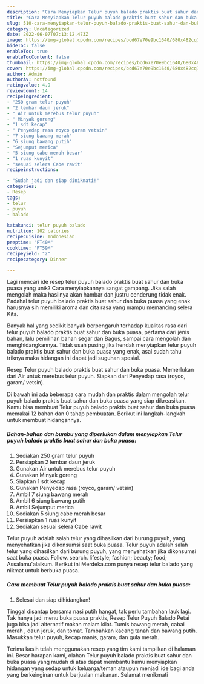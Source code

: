 ```yaml
---
description: "Cara Menyiapkan Telur puyuh balado praktis buat sahur dan buka puasa yang Lezat Sekali"
title: "Cara Menyiapkan Telur puyuh balado praktis buat sahur dan buka puasa yang Lezat Sekali"
slug: 510-cara-menyiapkan-telur-puyuh-balado-praktis-buat-sahur-dan-buka-puasa-yang-lezat-sekali
category: Uncategorized
date: 2022-06-07T07:13:12.473Z
image: https://img-global.cpcdn.com/recipes/bcd67e70e9bc1640/680x482cq70/telur-puyuh-balado-praktis-buat-sahur-dan-buka-puasa-foto-resep-utama.jpg
hideToc: false
enableToc: true
enableTocContent: false
thumbnail: https://img-global.cpcdn.com/recipes/bcd67e70e9bc1640/680x482cq70/telur-puyuh-balado-praktis-buat-sahur-dan-buka-puasa-foto-resep-utama.jpg
cover: https://img-global.cpcdn.com/recipes/bcd67e70e9bc1640/680x482cq70/telur-puyuh-balado-praktis-buat-sahur-dan-buka-puasa-foto-resep-utama.jpg
author: Admin
authorAv: notfound
ratingvalue: 4.9
reviewcount: 14
recipeingredient:
- "250 gram telur puyuh"
- "2 lembar daun jeruk"
- " Air untuk merebus telur puyuh"
- " Minyak goreng"
- "1 sdt kecap"
- " Penyedap rasa royco garam vetsin"
- "7 siung bawang merah"
- "6 siung bawang putih"
- "Sejumput merica"
- "5 siung cabe merah besar"
- "1 ruas kunyit"
- "sesuai selera Cabe rawit"
recipeinstructions:

- "Sudah jadi dan siap dinikmati!"
categories:
- Resep
tags:
- telur
- puyuh
- balado

katakunci: telur puyuh balado 
nutrition: 102 calories
recipecuisine: Indonesian
preptime: "PT40M"
cooktime: "PT59M"
recipeyield: "2"
recipecategory: Dinner

---
```





Lagi mencari ide resep telur puyuh balado praktis buat sahur dan buka puasa yang unik? Cara menyiapkannya sangat gampang. Jika salah mengolah maka hasilnya akan hambar dan justru cenderung tidak enak. Padahal telur puyuh balado praktis buat sahur dan buka puasa yang enak harusnya sih memiliki aroma dan cita rasa yang mampu memancing selera Kita.





Banyak hal yang sedikit banyak berpengaruh terhadap kualitas rasa dari telur puyuh balado praktis buat sahur dan buka puasa, pertama dari jenis bahan, lalu pemilihan bahan segar dan Bagus, sampai cara mengolah dan menghidangkannya. Tidak usah pusing jika hendak menyiapkan telur puyuh balado praktis buat sahur dan buka puasa yang enak,      asal sudah tahu triknya maka hidangan ini dapat jadi suguhan spesial.














Resep Telur puyuh balado praktis buat sahur dan buka puasa. Memerlukan dari Air untuk merebus telur puyuh. Siapkan dari Penyedap rasa (royco, garam/ vetsin).






Di bawah ini ada beberapa cara mudah dan praktis dalam mengolah telur puyuh balado praktis buat sahur dan buka puasa yang siap dikreasikan. Kamu bisa membuat Telur puyuh balado praktis buat sahur dan buka puasa memakai 12 bahan dan 0 tahap pembuatan. Berikut ini langkah-langkah untuk membuat hidangannya.

<!--inarticleads1-->

##### Bahan-bahan dan bumbu yang diperlukan dalam menyiapkan Telur puyuh balado praktis buat sahur dan buka puasa:

1. Sediakan 250 gram telur puyuh
1. Persiapkan 2 lembar daun jeruk
1. Gunakan  Air untuk merebus telur puyuh
1. Gunakan  Minyak goreng
1. Siapkan 1 sdt kecap
1. Gunakan  Penyedap rasa (royco, garam/ vetsin)
1. Ambil 7 siung bawang merah
1. Ambil 6 siung bawang putih
1. Ambil Sejumput merica
1. Sediakan 5 siung cabe merah besar
1. Persiapkan 1 ruas kunyit
1. Sediakan sesuai selera Cabe rawit


Telur puyuh adalah salah telur yang dihasilkan dari burung puyuh, yang menyehatkan jika dikonsumsi saat buka puasa. Telur puyuh adalah salah telur yang dihasilkan dari burung puyuh, yang menyehatkan jika dikonsumsi saat buka puasa. Follow. search. lifestyle; fashion; beauty; food; Assalamu&#39;alaikum. Berikut ini Merdeka.com punya resep telur balado yang nikmat untuk berbuka puasa. 

<!--inarticleads2-->

##### Cara membuat Telur puyuh balado praktis buat sahur dan buka puasa:


1. Selesai dan siap dihidangkan!

Tinggal disantap bersama nasi putih hangat, tak perlu tambahan lauk lagi. Tak hanya jadi menu buka puasa praktis, Resep Telur Puyuh Balado Petai juga bisa jadi alternatif makan malam kilat. Tumis bawang merah, cabai merah , daun jeruk, dan tomat. Tambahkan kacang tanah dan bawang putih. Masukkan telur puyuh, kecap manis, garam, dan gula merah. 

Terima kasih telah menggunakan resep yang tim kami tampilkan di halaman ini. Besar harapan kami, olahan Telur puyuh balado praktis buat sahur dan buka puasa yang mudah di atas dapat membantu kamu menyiapkan hidangan yang sedap untuk keluarga/teman ataupun menjadi ide bagi anda yang berkeinginan untuk berjualan makanan. Selamat menikmati
